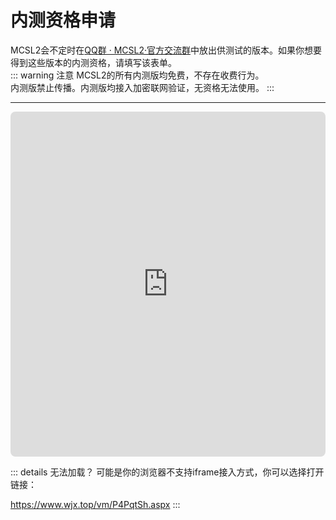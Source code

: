 # 内测资格申请  

MCSL2会不定时在[QQ群 · MCSL2·官方交流群](/links/mcsl2-qq-group)中放出供测试的版本。如果你想要得到这些版本的内测资格，请填写该表单。  
::: warning 注意
MCSL2的所有内测版均免费，不存在收费行为。  
内测版禁止传播。内测版均接入加密联网验证，无资格无法使用。
:::

___

<iframe src="https://www.wjx.top/vm/P4PqtSh.aspx?width=700&source=iframe&s=t" style="overflow: hidden; border-radius: 8px;" width=100% height="552" frameborder="0" scrolling="no"></iframe>

::: details 无法加载？
可能是你的浏览器不支持iframe接入方式，你可以选择打开链接：

<https://www.wjx.top/vm/P4PqtSh.aspx>
:::
